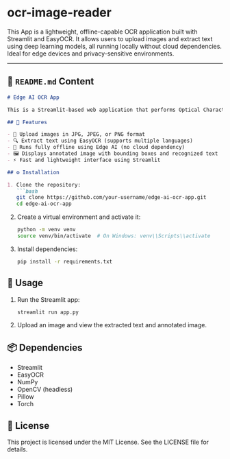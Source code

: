 # ocr-image-reader
This App is a lightweight, offline-capable OCR application built with Streamlit and EasyOCR. It allows users to upload images and extract text using deep learning models, all running locally without cloud dependencies. Ideal for edge devices and privacy-sensitive environments.

---

## 📄 `README.md` Content

```markdown
# Edge AI OCR App

This is a Streamlit-based web application that performs Optical Character Recognition (OCR) using EasyOCR. The app runs entirely offline on your local machine and allows users to upload images and extract text from them using a deep learning-based OCR engine.

## 🚀 Features

- 📄 Upload images in JPG, JPEG, or PNG format
- 🔍 Extract text using EasyOCR (supports multiple languages)
- 🧠 Runs fully offline using Edge AI (no cloud dependency)
- 🖼️ Displays annotated image with bounding boxes and recognized text
- ⚡ Fast and lightweight interface using Streamlit

## ⚙️ Installation

1. Clone the repository:
   ```bash
   git clone https://github.com/your-username/edge-ai-ocr-app.git
   cd edge-ai-ocr-app
   ```

2. Create a virtual environment and activate it:
   ```bash
   python -m venv venv
   source venv/bin/activate  # On Windows: venv\\Scripts\\activate
   ```

3. Install dependencies:
   ```bash
   pip install -r requirements.txt
   ```

## 🧪 Usage

1. Run the Streamlit app:
   ```bash
   streamlit run app.py
   ```

2. Upload an image and view the extracted text and annotated image.

## 📦 Dependencies

- Streamlit
- EasyOCR
- NumPy
- OpenCV (headless)
- Pillow
- Torch

## 📄 License

This project is licensed under the MIT License. See the LICENSE file for details.
```
